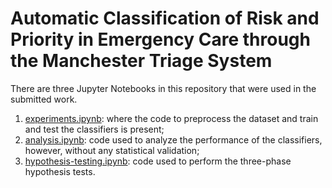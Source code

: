 # Automatic Classification of Risk and Priority in Emergency Care through the Manchester Triage System

There are three Jupyter Notebooks in this repository that were used in the submitted work. 

1. [experiments.ipynb](https://github.com/danielSbastos/mts-classification/blob/main/experiments.ipynb): where the code to preprocess the dataset and train and test the classifiers is present;
2. [analysis.ipynb](https://github.com/danielSbastos/mts-classification/blob/main/analysis.ipynb): code used to analyze the performance of the classifiers, however, without any statistical validation;
3. [hypothesis-testing.ipynb](https://github.com/danielSbastos/mts-classification/blob/main/hypothesis-testing.ipynb): code used to perform the three-phase hypothesis tests.
